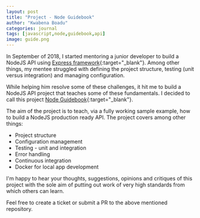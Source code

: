 ```yaml
---
layout: post
title: "Project - Node Guidebook"
author: "Kwabena Boadu"
categories: journal
tags: [javascript,node,guidebook,api]
image: guide.png
---
```


In September of 2018, I started mentoring a junior developer to build a NodeJS API using [Express framework](https://expressjs.com){:target="_blank"}. Among other things, my mentee struggled with defining the project structure, testing (unit versus integration) and managing configuration.

While helping him resolve some of these challenges, it hit me to build a NodeJS API project that teaches some of these fundamentals. I decided to call this project [Node Guidebook](https://github.com/biblicalph/guidebook){:target="_blank"}.

The aim of the project is to teach, via a fully working sample example, how to build a NodeJS production ready API. The project covers among other things:

* Project structure
* Configuration management
* Testing - unit and integration
* Error handling
* Continuous integration
* Docker for local app development

I'm happy to hear your thoughts, suggestions, opinions and critiques of this project with the sole aim of putting out work of very high standards from which others can learn.

Feel free to create a ticket or submit a PR to the above mentioned repository.